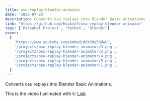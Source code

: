 ```yaml
---
title: osu-replay-blender-animator
date: '2023-07-23'
description: Converts osu replays into Blender Basic Animations
link: 'https://github.com/Hackin7/osu-replay-blender-animator'
tags: ['Personal Project', 'Python', 'Blender']
cover:
  [
    'https://www.youtube.com/embed/dOX0Dy5QdwU',
    '/projects/osu-replay-blender-animator/3.png',
    '/projects/osu-replay-blender-animator/2.png',
    '/projects/osu-replay-blender-animator/4.png',
    '/projects/osu-replay-blender-animator/5.png',
    '/projects/osu-replay-blender-animator/1.png',
  ]
---
```


Converts osu replays into Blender Basic Animations.

This is the video I animated with it: 
[Link](https://www.youtube.com/shorts/dOX0Dy5QdwU)


